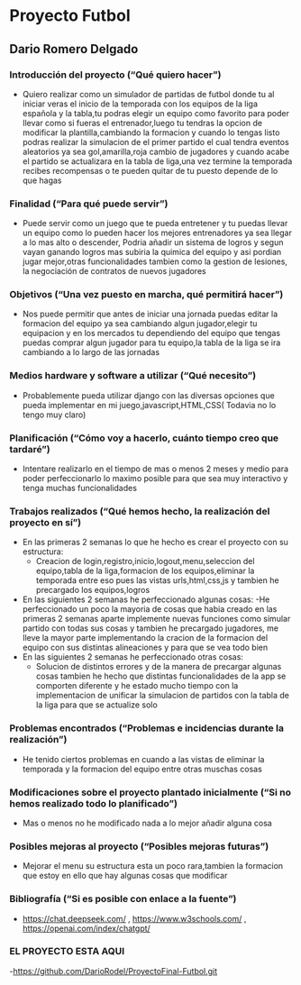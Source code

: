 # Proyecto Futbol
## Dario Romero Delgado
### Introducción del proyecto (“Qué quiero hacer”)
- Quiero realizar como un simulador de partidas de futbol donde tu al iniciar veras el inicio de la temporada con los equipos de la liga española y la tabla,tu podras elegir un equipo como favorito para poder llevar como si fueras el entrenador,luego tu tendras la opcion de modificar la plantilla,cambiando la formacion y cuando lo tengas listo podras realizar la simulacion de el primer partido el cual tendra eventos aleatorios ya sea gol,amarilla,roja cambio de jugadores y cuando acabe el partido se actualizara en la tabla de liga,una vez termine la temporada recibes recompensas o te pueden quitar de tu puesto depende de lo que hagas

### Finalidad (“Para qué puede servir”)

- Puede servir como un juego que te pueda entretener y tu puedas llevar un equipo como lo pueden hacer los mejores entrenadores ya sea llegar a lo mas alto o descender, Podria añadir un sistema de logros y segun vayan ganando logros mas subiria la quimica del equipo y asi pordian jugar mejor,otras funcionalidades tambien como la gestion de lesiones, la negociación de contratos de nuevos jugadores


### Objetivos (“Una vez puesto en marcha, qué permitirá hacer”)

- Nos puede permitir que antes de iniciar una jornada puedas editar la formacion del equipo ya sea cambiando algun jugador,elegir tu equipacion y en los mercados tu dependiendo del equipo que tengas puedas comprar algun jugador para tu equipo,la tabla de la liga se ira cambiando a lo largo de las jornadas  


### Medios hardware y software a utilizar (“Qué necesito”)

- Probablemente pueda utilizar django con las diversas opciones que pueda implementar en mi juego,javascript,HTML,CSS( Todavia no lo tengo muy claro)

### Planificación (“Cómo voy a hacerlo, cuánto tiempo creo que tardaré”)

- Intentare realizarlo en el tiempo de mas o menos 2 meses y medio para poder perfeccionarlo lo maximo posible para que sea muy interactivo y tenga muchas funcionalidades

### Trabajos realizados (“Qué hemos hecho, la realización del proyecto en sí”)

- En las primeras 2 semanas lo que he hecho es crear el proyecto con su estructura:
  - Creacion de login,registro,inicio,logout,menu,seleccion del equipo,tabla de la liga,formacion de los equipos,eliminar la temporada entre eso pues las vistas urls,html,css,js y tambien he precargado los equipos,logros
- En las siguientes 2 semanas he perfeccionado algunas cosas:
  -He perfeccionado un poco la mayoria de cosas que habia creado en las primeras 2 semanas aparte implemente nuevas funciones como simular partido con todas sus cosas y tambien he precargado jugadores, me lleve la mayor parte implementando la cracion de la formacion del equipo con sus distintas alineaciones y para que se vea todo bien
- En las siguientes 2 semanas he perfeccionado otras cosas:
  - Solucion de distintos errores y de la manera de precargar algunas cosas tambien he hecho que distintas funcionalidades de la app se comporten diferente y he estado mucho tiempo con la implementacion de unificar la simulacion de partidos con la tabla de la liga para que se actualize solo
  
### Problemas encontrados (“Problemas e incidencias durante la realización”)
- He tenido ciertos problemas en cuando a las vistas de eliminar la temporada y la formacion del equipo entre otras muschas cosas

### Modificaciones sobre el proyecto plantado inicialmente (“Si no hemos realizado todo lo planificado”)
- Mas o menos no he modificado nada a lo mejor añadir alguna cosa

### Posibles mejoras al proyecto (“Posibles mejoras futuras”)
- Mejorar el menu su estructura esta un poco rara,tambien la formacion que estoy en ello que hay algunas cosas que modificar

### Bibliografía (“Si es posible con enlace a la fuente”)
- https://chat.deepseek.com/ , https://www.w3schools.com/ , https://openai.com/index/chatgpt/
### EL PROYECTO ESTA AQUI
 -https://github.com/DarioRodel/ProyectoFinal-Futbol.git

